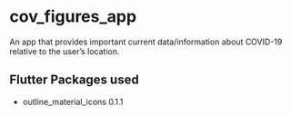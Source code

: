 # cov_figures_app

An app that provides important current data&#x2F;information about COVID-19 relative to the user’s location.

## Flutter Packages used
* outline_material_icons 0.1.1
